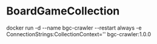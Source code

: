 # BoardGameCollection

docker run -d --name bgc-crawler --restart always -e ConnectionStrings:CollectionContext='<connectionString>' bgc-crawler:1.0.0
